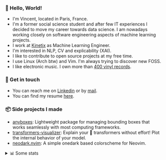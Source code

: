 ### 👋 Hello, World!

- I'm Vincent, located in Paris, France.
- I'm a former social science student and after few IT experiences I decided to move my career towards data science. I am nowadays working closely on software engineering aspects of machine learning projects.
- I work at [Kinetix](https://www.kinetix.tech/) as Machine Learning Engineer.
- I'm interested in NLP, CV and explicability (XAI).
- I like to contribute to open source projects at my free time.
- I use Linux (Arch btw) and Vim. I'm always trying to discover new FOSS.
- I like electronic music. I own more than [400 vinyl records](https://www.discogs.com/user/Voigt_Kampff/collection).

### 🔗 Get in touch

- You can reach me on [Linkedin](https://www.linkedin.com/in/vincent-duchauffour-3a9641155/) or by [mail](mailto:vincent.duchauffour@proton.me).
- You can find my resume [here](https://raw.githubusercontent.com/VDuchauffour/resume/main/resume.pdf).

### 📦 Side projects I made

- [anyboxes](https://github.com/VDuchauffour/anyboxes): Lightweight package for managing bounding boxes that works seamlessly with most computing frameworks.
- [transformers-visualizer](https://github.com/VDuchauffour/transformers-visualizer): Explain your 🤗 transformers without effort! Plot the internal behavior of your model. 
- [neodark.nvim](https://github.com/VDuchauffour/neodark.nvim): A simple onedark based colorscheme for Neovim.

<details><summary>📊 Some stats</summary>  
  
<p align="center">
  <img alt="VDuchauffour's github stats" src="https://github-readme-stats.vercel.app/api?username=VDuchauffour&include_all_commits=true&show_icons=true&theme=react"/>
  <br />
  <img alt="VDuchauffour's streak stats" src="https://streak-stats.demolab.com?user=VDuchauffour&theme=react"/>
  <br />
  <img alt="VDuchauffour's language stats" src="https://github-readme-stats.vercel.app/api/top-langs/?username=VDuchauffour&count_private=true&include_all_commits=true&show_icons=true&layout=compact&theme=react"/>
  <!--   <br />
  <img alt="VDuchauffour's Wakatime stats" src="https://github-readme-stats.vercel.app/api/wakatime?username=VDuchauffour&theme=react"/> -->
</p>

#### 🧭 Wakatime stats
<!--START_SECTION:waka-->
![Code Time](http://img.shields.io/badge/Code%20Time-784%20hrs%2051%20mins-blue)

![Lines of code](https://img.shields.io/badge/From%20Hello%20World%20I%27ve%20Written-56.8%20thousand%20lines%20of%20code-blue)

**🐱 My GitHub Data** 

> 📦 43.4 kB Used in GitHub's Storage 
 > 
> 🏆 1,576 Contributions in the Year 2023
 > 
> 🚫 Not Opted to Hire
 > 
> 📜 7 Public Repositories 
 > 
> 🔑 2 Private Repositories 
 > 
**I'm a Night 🦉** 

```text
🌞 Morning                38 commits          ██░░░░░░░░░░░░░░░░░░░░░░░   06.24 % 
🌆 Daytime                214 commits         █████████░░░░░░░░░░░░░░░░   35.14 % 
🌃 Evening                199 commits         ████████░░░░░░░░░░░░░░░░░   32.68 % 
🌙 Night                  158 commits         ██████░░░░░░░░░░░░░░░░░░░   25.94 % 
```
📅 **I'm Most Productive on Wednesday** 

```text
Monday                   135 commits         ██████░░░░░░░░░░░░░░░░░░░   22.17 % 
Tuesday                  58 commits          ██░░░░░░░░░░░░░░░░░░░░░░░   09.52 % 
Wednesday                156 commits         ██████░░░░░░░░░░░░░░░░░░░   25.62 % 
Thursday                 98 commits          ████░░░░░░░░░░░░░░░░░░░░░   16.09 % 
Friday                   75 commits          ███░░░░░░░░░░░░░░░░░░░░░░   12.32 % 
Saturday                 22 commits          █░░░░░░░░░░░░░░░░░░░░░░░░   03.61 % 
Sunday                   65 commits          ███░░░░░░░░░░░░░░░░░░░░░░   10.67 % 
```


📊 **This Week I Spent My Time On** 

```text
💬 Programming Languages: 
Python                   19 hrs 57 mins      █████████████████████████   99.92 % 
Bash                     0 secs              ░░░░░░░░░░░░░░░░░░░░░░░░░   00.05 % 
Other                    0 secs              ░░░░░░░░░░░░░░░░░░░░░░░░░   00.02 % 
Text                     0 secs              ░░░░░░░░░░░░░░░░░░░░░░░░░   00.01 % 
```


 Last Updated on 27/07/2023 00:39:15 UTC
<!--END_SECTION:waka-->
</details>
